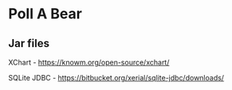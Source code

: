 # Poll A Bear

## Jar files
XChart - https://knowm.org/open-source/xchart/

SQLite JDBC - https://bitbucket.org/xerial/sqlite-jdbc/downloads/
